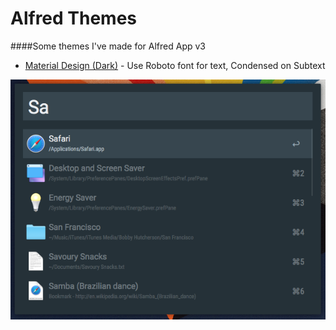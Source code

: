 # Alfred Themes
####Some themes I've made for Alfred App v3


* [Material Design (Dark)](https://raw.githubusercontent.com/jaminroe/Alfred-Themes/master/Material%20Design%20(Dark)%20v3.alfredappearance) - Use Roboto font for text, Condensed on Subtext

![Material Design (Dark)](https://github.com/jaminroe/Alfred-Themes/blob/master/Images/Material%20Design%20(Dark).png)
